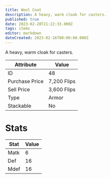 ```yaml
---
title: Wool Coat
description: A heavy, warm cloak for casters.
published: true
date: 2023-02-28T21:22:33.000Z
tags: items
editor: markdown
dateCreated: 2023-02-16T00:00:00.000Z
---
```


A heavy, warm cloak for casters.

|Attribute|Value|
|-|-|
|ID|48|
|Purchase Price|7,200 Flips|
|Sell Price|3,600 Flips|
|Type|Armor|
|Stackable|No|

# Stats
|Stat|Value|
|-|-|
|Matk|6|
|Def|16|
|Mdef|16|
